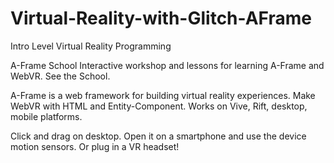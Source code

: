# Virtual-Reality-with-Glitch-AFrame
Intro Level Virtual Reality Programming

A-Frame School
Interactive workshop and lessons for learning A-Frame and WebVR. See the School.

A-Frame is a web framework for building virtual reality experiences. Make WebVR with HTML and Entity-Component. Works on Vive, Rift, desktop, mobile platforms.

Click and drag on desktop. Open it on a smartphone and use the device motion sensors. Or plug in a VR headset!

